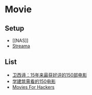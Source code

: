 # Movie


## Setup

- [[NAS]]
- [Streama](http://dularion.github.io/streama/)


## List

- [卫西谛：15年来最获好评的150部电影](https://www.douban.com/doulist/675149/)
- [学建筑需看的150电影](https://www.douban.com/doulist/154684/)
- [Movies For Hackers](https://github.com/k4m4/movies-for-hackers)
